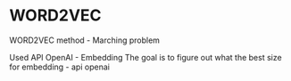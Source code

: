 # WORD2VEC
WORD2VEC method - Marching problem 

Used API OpenAI - Embedding
The goal is to figure out what the best size for embedding - api openai
